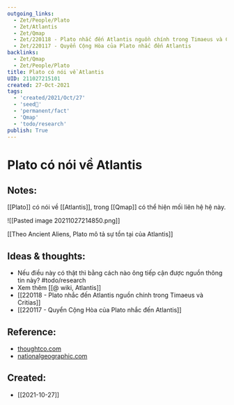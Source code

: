 ```yaml
---
outgoing_links:
  - Zet/People/Plato
  - Zet/Atlantis
  - Zet/Qmap
  - Zet/220118 - Plato nhắc đến Atlantis nguồn chính trong Timaeus và Critias
  - Zet/220117 - Quyển Cộng Hòa của Plato nhắc đến Atlantis
backlinks:
  - Zet/Qmap
  - Zet/People/Plato
title: Plato có nói về Atlantis
UID: 211027215101
created: 27-Oct-2021
tags:
  - 'created/2021/Oct/27'
  - 'seed🥜'
  - 'permanent/fact'
  - 'Qmap'
  - 'todo/research'
publish: True
---
```

# Plato có nói về Atlantis

## Notes:
[[Plato]] có nói về [[Atlantis]], trong [[Qmap]] có thể hiện mối liên hệ hệ này.

![[Pasted image 20211027214850.png]]

[[Theo Ancient Aliens, Plato mô tả sự tồn tại của Atlantis]]

## Ideas & thoughts:
- Nếu điều này có thật thì bằng cách nào ông tiếp cận được nguồn thông tin này? #todo/research 
- Xem thêm [[@ wiki, Atlantis]]
- [[220118 - Plato nhắc đến Atlantis nguồn chính trong Timaeus và Critias]]
- [[220117 - Quyển Cộng Hòa của Plato nhắc đến Atlantis]]

## Reference:
- [thoughtco.com](https://www.thoughtco.com/platos-atlantis-from-the-timaeus-119667)
- [nationalgeographic.com](https://www.nationalgeographic.com/history/article/atlantis)
## Created:
- [[2021-10-27]]
